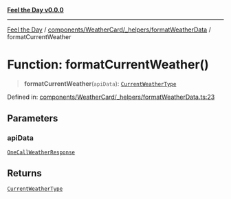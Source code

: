 [**Feel the Day v0.0.0**](../../../../../README.md)

***

[Feel the Day](../../../../../README.md) / [components/WeatherCard/\_helpers/formatWeatherData](../README.md) / formatCurrentWeather

# Function: formatCurrentWeather()

> **formatCurrentWeather**(`apiData`): [`CurrentWeatherType`](../../../CurrentWeather/types/currentWeather/interfaces/CurrentWeatherType.md)

Defined in: [components/WeatherCard/\_helpers/formatWeatherData.ts:23](https://github.com/HyeinKang/feel-the-day/blob/8289c79f2741a9407fd7ce6a81056ae02e4eeed7/src/components/WeatherCard/_helpers/formatWeatherData.ts#L23)

## Parameters

### apiData

[`OneCallWeatherResponse`](../../../../../types/api/openWeather/oneCall/interfaces/OneCallWeatherResponse.md)

## Returns

[`CurrentWeatherType`](../../../CurrentWeather/types/currentWeather/interfaces/CurrentWeatherType.md)
